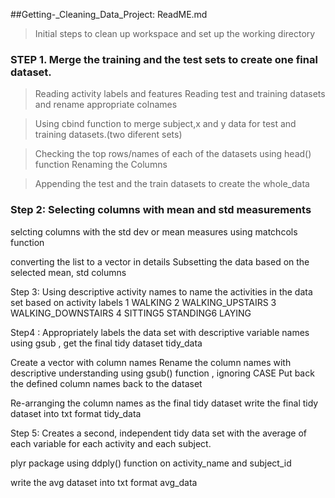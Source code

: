 
##Getting-_Cleaning_Data_Project: ReadME.md

> Initial steps to clean up workspace and set up the working directory

### STEP 1. Merge the training and the test sets to create one final dataset.

> Reading activity labels and features 
> Reading test and training datasets and rename appropriate colnames 

> Using cbind function to merge subject,x and y data for test and training datasets.(two diferent sets)

> Checking the top rows/names of each of the datasets using head() function 
> Renaming the Columns

> Appending the test and the train datasets to create the whole_data 



### Step 2: Selecting columns with mean and std measurements
selcting columns with the std dev or mean measures using matchcols function 

converting the list to a vector in details
Subsetting the data based on the selected mean, std columns



Step 3: Using descriptive activity names to name the activities in the data set based on activity labels
1 WALKING 2 WALKING_UPSTAIRS 3 WALKING_DOWNSTAIRS 4 SITTING5 STANDING6 LAYING

Step4 : Appropriately labels the data set with descriptive variable names using gsub , get the final tidy dataset
tidy_data

Create a vector with column names 
Rename the column names with descriptive understanding using gsub() function , ignoring CASE
Put back the defined column names back to the dataset
  
Re-arranging the column names as the final tidy dataset
write the final tidy dataset into txt format tidy_data


Step 5: Creates a second, independent 
   tidy data set with the average of each variable for each activity and each subject.

plyr package
 using ddply() function on activity_name and subject_id

write the avg dataset into txt format avg_data
